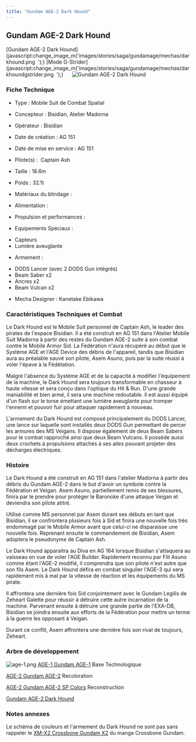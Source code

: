 ```yaml
---
title: "Gundam AGE-2 Dark Hound"
---
```


Gundam AGE-2 Dark Hound
-----------------------

[Gundam AGE-2 Dark Hound](javascript:change_image_m('images/stories/saga/gundamage/mechas/darkhound.png 
');) [Mode G-Strider](javascript:change_image_m('images/stories/saga/gundamage/mechas/darkhoundgstrider.png 
');)      ![
Gundam AGE-2 Dark Hound](/images/stories/saga/gundamage/mechas/darkhound.png 
)    
### Fiche Technique


- Type : Mobile Suit de Combat Spatial
  
- Concepteur : Bisidian, Atelier Madorna
  
- Opérateur : Bisidian
  
- Date de création : AG 151
  
- Date de mise en service : AG 151 
  
- Pilote(s) :  Captain Ash
  
- Taille : 18.6m 
  
- Poids : 32.1t 
  
- Matériaux du blindage : 
  
- Alimentation : 
  
- Propulsion et performances : 
  
- Equipements Spéciaux :


* Capteurs
* Lumière aveuglante


- Armement :


* DODS Lancer (avec 2 DODS Gun intégrés)
* Beam Saber x2
* Ancres x2
* Beam Vulcan x2


- Mecha Designer : Kanetake Ebikawa


### Caractéristiques Techniques et Combat


Le Dark Hound est le Mobile Suit personnel de Captain Ash, le leader des pirates de l'espace Bisidian. Il a été construit en AG 151 dans l'Atelier Mobile Suit Madorna à partir des restes du Gundam AGE-2 suite à son combat contre le Mobile Armor Sid. La Fédération n'aura récupéré au début que le Système AGE et l'AGE Device des débris de l'appareil, tandis que Bisidian aura au préalable sauvé son pilote, Asem Asuno, puis par la suite réussi à voler l'épave à la Fédétation.


Malgré l'absence du Système AGE et de la capacité à modifier l'équipement de la machine, le Dark Hound sera toujours transformable en chasseur à haute vitesse et sera conçu dans l'optique du Hit & Run. D'une grande maniabilité et bien armé, il sera une machine redoutable. Il est aussi équipé d'un flash sur le torse émettant une lumière aveuglante pour tromper l'ennemi et pouvoir fuir pour attaquer rapidement à nouveau.


L'armement du Dark Hound est composé principalement du DODS Lancer, une lance sur laquelle sont installés deux DODS Gun permettant de percer les armures des MS Veigans. Il dispose également de deux Beam Sabers pour le combat rapproché ainsi que deux Beam Vulcans. Il possède aussi deux crochets à propulsions attachés à ses ailes pouvant projeter des décharges électriques.


### Histoire


Le Dark Hound a été construit en AG 151 dans l'atelier Madorna à partir des débris du Gundam AGE-2 dans le but d'avoir un symbole contre la Fédération et Veigan. Asem Asuno, partiellement remis de ses blessures, finira par le prendre pour protéger le Baronoke d'une attaque Veigan et deviendra son pilote atitré. 


Utilisé comme MS personnel par Asem durant ses débuts en tant que Bisidian, il se confrontera plusieurs fois à Sid et finira une nouvelle fois très endommagé par le Mobile Armor avant que celui-ci ne disparaisse une nouvelle fois. Reprenant ensuite le commandement de Bisidian, Asem adoptera le pseudonyme de Captain Ash.


Le Dark Hound apparaitra au Diva en AG 164 lorsque Bisidian s'attaquera au vaisseau en vue de voler l'AGE Builder. Rapidement reconnu par Flit Asuno comme étant l'AGE-2 modifié, il comprendra que son pilote n'est autre que son fils Asem. Le Dark Hound défira en combat singulier l'AGE-3 qui sera rapidement mis à mal par la vitesse de réaction et les équipements du MS pirate. 


Il affrontera une dernière fois Sid conjointement avec le Gundam Legilis de Zeheart Galette pour réussir à détruire cette autre incarnation de la machine. Parvenant ensuite à détruire une grande partie de l'EXA-DB, Bisidian se joindra ensuite aux efforts de la Fédération pour mettre un terme à la guerre les opposant à Veigan.
  
Durant ce conflit, Asem affrontera une dernière fois son rival de toujours, Zeheart.


### Arbre de développement




![age-1.png](/images/stories/saga/gundamage/mechas/mini/age-1.png)
[AGE-1 Gundam AGE-1](ag/gundam-age/age-1-gundam-age-1-normal-type.html)
Base Technologique



[AGE-2 Gundam AGE-2](ag/gundam-age/age-2-gundam-age-2.html)
Recoloration



[AGE-2 Gundam AGE-2 SP Colors](ag/gundam-age/age-2-gundam-age-2.html)
Reconstruction



[Gundam AGE-2 Dark Hound](ag/gundam-age/gundam-age-2-dark-hound.html)


### Notes annexes


Le schéma de couleurs et l'armement du Dark Hound ne sont pas sans rappeler le [XM-X2 Crossbone Gundam X2](uc/crossbone-gundam/xm-x2-crossbone-gundam-x-2.html) du manga Crossbone Gundam.


